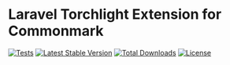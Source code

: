 # Laravel Torchlight Extension for Commonmark

[![Tests](https://github.com/torchlight-api/torchlight-commonmark-php/actions/workflows/tests.yml/badge.svg)](https://github.com/torchlight-api/torchlight-commonmark-php/actions/workflows/tests.yml) [![Latest Stable Version](https://poser.pugx.org/torchlight/torchlight-commonmark/v)](//packagist.org/packages/torchlight/torchlight-commonmark) [![Total Downloads](https://poser.pugx.org/torchlight/torchlight-commonmark/downloads)](//packagist.org/packages/torchlight/torchlight-commonmark) [![License](https://poser.pugx.org/torchlight/torchlight-commonmark/license)](//packagist.org/packages/torchlight/torchlight-commonmark)